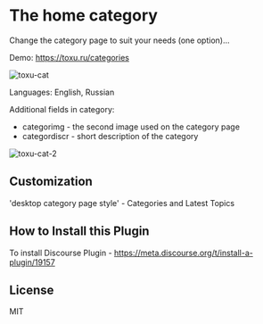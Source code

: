 # The home category
Change the category page to suit your needs (one option)...

Demo: https://toxu.ru/categories

<img src="https://toxu.ru/uploads/default/original/2X/c/c4a02ab0aff19105103ce95aee8375b2c0a20044.png" alt="toxu-cat">

Languages: English, Russian

Additional fields in category: 

* categorimg - the second image used on the category page
* categordiscr - short description of the category

<img src="https://toxu.ru/uploads/default/original/2X/f/f42ae7170027be7aa7ff205646c7ce4ede9bf5a8.png" alt="toxu-cat-2">

## Customization

'desktop category page style' - Categories and Latest Topics

## How to Install this Plugin

To install Discourse Plugin - https://meta.discourse.org/t/install-a-plugin/19157

## License

MIT
